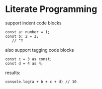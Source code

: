 # Literate Programming

support indent code blocks

    const a: number = 1;
    const b: 2 = 2;
       // ^?

also support tagging code blocks

```
const c = 3 as const;
const d = 4 as 4;
```

results:

    console.log(a + b + c + d) // 10

